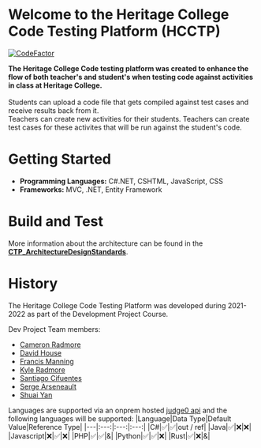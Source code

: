 <h1>Welcome to the Heritage College Code Testing Platform (HCCTP)</h1>

[![CodeFactor](https://www.codefactor.io/repository/github/hcctp/codetestingplatform/badge?s=83c87935a2c04ff9602e4dbea6689fb7e3ade744)](https://www.codefactor.io/repository/github/hcctp/codetestingplatform)

<p>
    <b>The Heritage College Code testing platform was created to enhance the flow of both teacher's and student's when testing code against activities in class at Heritage College.</b>
    <br /><br />
    Students can upload a code file that gets compiled against test cases and receive results back from it.
    <br />
    Teachers can create new activities for their students.
    Teachers can create test cases for these activites that will be run against the student's code.
</p>

<h1>Getting Started</h1>
<ul>
    <li><b>Programming Languages:</b> C#.NET, CSHTML, JavaScript, CSS</li>
    <li><b>Frameworks:</b> MVC, .NET, Entity Framework</li>
</ul>

<h1>Build and Test</h1>
<p>
    More information about the architecture can be found in the <a href="http://csazure.cegep-heritage.qc.ca:8080/F2021-DevProject/_git/Code%20Testing?path=%2FDocumentation%2FReports%2FCTP_ArchitectureDesignStandards.docx&version=GBmain" target="_blank"><b>CTP_ArchitectureDesignStandards</b></a>.
</p>

<h1>History</h1>
The Heritage College Code Testing Platform was developed during 2021-2022 as part of the Development Project Course.

Dev Project Team members:
- [Cameron Radmore](https://github.com/radmorecameron)
- [David House](https://github.com/davidSolaire04)
- [Francis Manning](https://github.com/Francis-Manning)
- [Kyle Radmore](https://github.com/kradmore20)
- [Santiago Cifuentes](https://github.com/sancifuentes)
- [Serge Arseneault](https://github.com/serge-xc)
- [Shuai Yan](https://github.com/jared-yan)

Languages are supported via an onprem hosted [judge0 api](https://github.com/judge0/judge0) and the following languages will be supported:
|Language|Data Type|Default Value|Reference Type|
|---|:---:|:---:|:---:|
|C#|✅|✅|out / ref|
|Java|✅|❌|❌|
|Javascript|❌|✅|❌|
|PHP|✅|✅|&|
|Python|✅|✅|❌|
|Rust|✅|❌|&|


